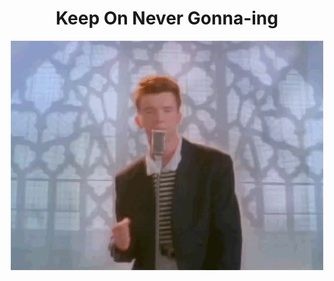 
<!-- # Hacktoberfest 2021

Are you looking to contribute to one of my repositories? Go for it, so long as it's a PR in good faith, I'll mark the PR with the `hactoberfest-accepted` label.

[![hacktoberfest 2021 image](https://hacktoberfest.digitalocean.com/img/logo-hacktoberfest-full.7d5e2645.svg)](https://hacktoberfest.digitalocean.com/)

<hr> -->



<div align="center">
  <h1>Keep On Never Gonna-ing</h1>
  <a href="https://www.youtube.com/watch?v=dQw4w9WgXcQ">
    <img src="https://github.com/edm00se/edm00se/raw/master/never.gif" alt="never gonna give you up">
  </a>
</div>

<!-- 
[![edm00se's github stats](https://github-readme-stats.vercel.app/api?username=edm00se&show_icons=true&theme=onedark)](https://github.com/anuraghazra/github-readme-stats)

![Top Languages](https://github-readme-stats.vercel.app/api/top-langs/?username=edm00se) -->

